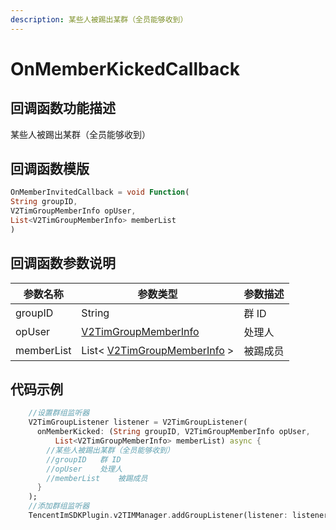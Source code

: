 ```yaml
---
description: 某些人被踢出某群（全员能够收到）
---
```


# OnMemberKickedCallback

## 回调函数功能描述

某些人被踢出某群（全员能够收到）

## 回调函数模版

```dart
OnMemberInvitedCallback = void Function(
String groupID,
V2TimGroupMemberInfo opUser,
List<V2TimGroupMemberInfo> memberList
)
```

## 回调函数参数说明

| 参数名称       | 参数类型                                             | 参数描述 |
| ---------- | ------------------------------------------------ | ---- |
| groupID    | String                                           | 群 ID |
| opUser     | [V2TimGroupMemberInfo](broken-reference)         | 处理人  |
| memberList | List< [V2TimGroupMemberInfo](broken-reference) > | 被踢成员 |

## 代码示例

```dart
    //设置群组监听器
    V2TimGroupListener listener = V2TimGroupListener(
      onMemberKicked: (String groupID, V2TimGroupMemberInfo opUser,
          List<V2TimGroupMemberInfo> memberList) async {
        //某些人被踢出某群（全员能够收到）
        //groupID	群 ID
        //opUser	处理人
        //memberList	被踢成员
      }
    );
    //添加群组监听器
    TencentImSDKPlugin.v2TIMManager.addGroupListener(listener: listener);
```


